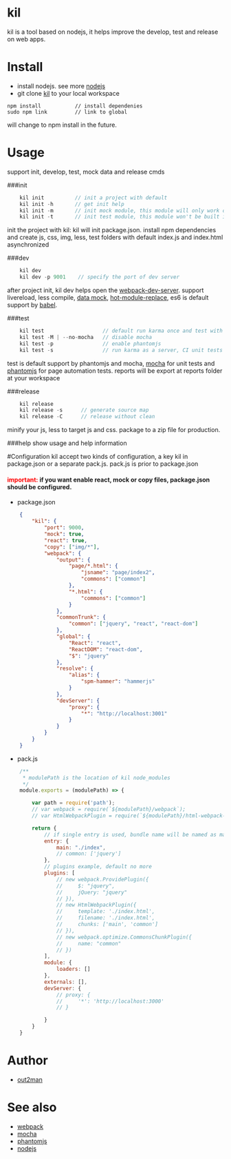# kil
kil is a tool based on nodejs, it helps improve the develop, test and release on web apps.

# Install
*  install nodejs. see more [nodejs](https://nodejs.org)
*  git clone [kil](https://github.com/lovelypig5/kil.git) to your local workspace

```node
npm install           // install dependenies
sudo npm link         // link to global
```
will change to npm install in the future.

# Usage
  support init, develop, test, mock data and release cmds

###init
```javascript
    kil init          // init a project with default
    kil init -h       // get init help
    kil init -m       // init mock module, this module will only work on development
    kil init -t       // init test module, this module won't be built into bundle on release
```
init the project with kil:
kil will init package.json. install npm dependencies and create js, css, img, less, test folders with default index.js and index.html asynchronized

###dev
```javascript
    kil dev
    kil dev -p 9001    // specify the port of dev server
```
after project init, kil dev helps open the [webpack-dev-server](https://webpack.github.io/docs/webpack-dev-server.html).
support livereload, less compile, [data mock](https://github.com/nuysoft/Mock), [hot-module-replace](https://webpack.github.io/docs/hot-module-replacement.html), es6 is default support by [babel](https://babeljs.io/).

###test
```javascript
    kil test                   // default run karma once and test with mocha framework
    kil test -M | --no-mocha   // disable mocha
    kil test -p                // enable phantomjs
    kil test -s                // run karma as a server, CI unit tests
```
test is default support by phantomjs and mocha, [mocha](https://mochajs.org/) for unit tests and [phantomjs](http://phantomjs.org/) for page automation tests.
reports will be export at reports folder at your workspace

###release
```javascript
    kil release
    kil release -s      // generate source map
    kil release -C      // release without clean
```
minify your js, less to target js and css. package to a zip file for production.

###help
show usage and help information

#Configuration
kil accept two kinds of configuration, a key kil in package.json or a separate pack.js. pack.js is prior to package.json
<h4><font color="red" size="">important:</font> if you want enable react, mock or copy files, package.json should be configured.</h4>

* package.json

```json
    {
        "kil": {
            "port": 9000,
            "mock": true,
            "react": true,
            "copy": ["img/*"],
            "webpack": {
                "output": {
                    "page/*.html": {
                        "jsname": "page/index2",
                        "commons": ["common"]
                    },
                    "*.html": {
                        "commons": ["common"]
                    }
                },
                "commonTrunk": {
                    "common": ["jquery", "react", "react-dom"]
                },
                "global": {
                    "React": "react",
                    "ReactDOM": "react-dom",
                    "$": "jquery"
                },
                "resolve": {
                    "alias": {
                        "spm-hammer": "hammerjs"
                    }
                },
                "devServer": {
                    "proxy": {
                        "*": "http://localhost:3001"
                    }
                }
            }
        }
    }
```

* pack.js

```javascript
    /**
     * modulePath is the location of kil node_modules
     */
    module.exports = (modulePath) => {

        var path = require('path');
        // var webpack = require(`${modulePath}/webpack`);
        // var HtmlWebpackPlugin = require(`${modulePath}/html-webpack-plugin`);

        return {
            // if single entry is used, bundle name will be named as main.js
            entry: {
                main: "./index",
                // common: ['jquery']
            },
            // plugins example, default no more
            plugins: [
                // new webpack.ProvidePlugin({
                //     $: "jquery",
                //     jQuery: "jquery"
                // }),
                // new HtmlWebpackPlugin({
                //     template: './index.html',
                //     filename: './index.html',
                //     chunks: ['main', 'common']
                // }),
                // new webpack.optimize.CommonsChunkPlugin({
                //     name: "common"
                // })
            ],
            module: {
                loaders: []
            },
            externals: [],
            devServer: {
                // proxy: {
                //     '*': 'http://localhost:3000'
                // }

            }
        }
    }

```

# Author
* [out2man](http:/www.out2man.com)

# See also
* [webpack](https://webpack.github.io/)
* [mocha](https://mochajs.org/)
* [phantomjs](http://phantomjs.org/)
* [nodejs](https://nodejs.org)